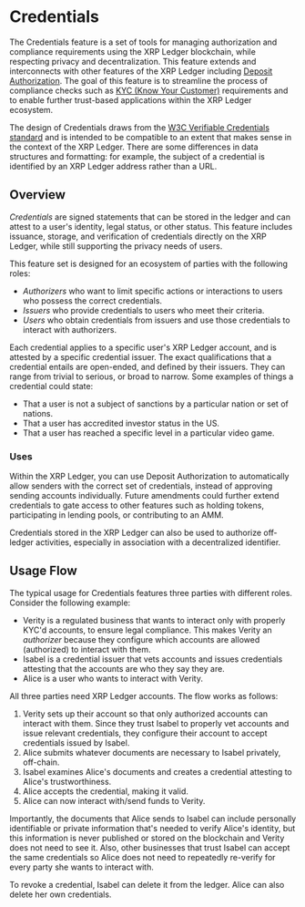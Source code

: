 # Credentials

The Credentials feature is a set of tools for managing authorization and compliance requirements using the XRP Ledger blockchain, while respecting privacy and decentralization. This feature extends and interconnects with other features of the XRP Ledger including [Deposit Authorization](https://xrpl.org/docs/concepts/accounts/depositauth). The goal of this feature is to streamline the process of compliance checks such as [KYC (Know Your Customer)](https://en.wikipedia.org/wiki/Know_your_customer) requirements and to enable further trust-based applications within the XRP Ledger ecosystem.

The design of Credentials draws from the [W3C Verifiable Credentials standard](https://www.w3.org/TR/vc-data-model-2.0/) and is intended to be compatible to an extent that makes sense in the context of the XRP Ledger. There are some differences in data structures and formatting: for example, the subject of a credential is identified by an XRP Ledger address rather than a URL.

## Overview

_Credentials_ are signed statements that can be stored in the ledger and can attest to a user's identity, legal status, or other status. This feature includes issuance, storage, and verification of credentials directly on the XRP Ledger, while still supporting the privacy needs of users.

This feature set is designed for an ecosystem of parties with the following roles:

- _Authorizers_ who want to limit specific actions or interactions to users who possess the correct credentials.
- _Issuers_ who provide credentials to users who meet their criteria.
- _Users_ who obtain credentials from issuers and use those credentials to interact with authorizers.

Each credential applies to a specific user's XRP Ledger account, and is attested by a specific credential issuer. The exact qualifications that a credential entails are open-ended, and defined by their issuers. They can range from trivial to serious, or broad to narrow. Some examples of things a credential could state:

- That a user is not a subject of sanctions by a particular nation or set of nations.
- That a user has accredited investor status in the US.
- That a user has reached a specific level in a particular video game.

### Uses

Within the XRP Ledger, you can use Deposit Authorization to automatically allow senders with the correct set of credentials, instead of approving sending accounts individually. Future amendments could further extend credentials to gate access to other features such as holding tokens, participating in lending pools, or contributing to an AMM.

Credentials stored in the XRP Ledger can also be used to authorize off-ledger activities, especially in association with a decentralized identifier.

## Usage Flow

The typical usage for Credentials features three parties with different roles. Consider the following example:

* Verity is a regulated business that wants to interact only with properly KYC'd accounts, to ensure legal compliance. This makes Verity an _authorizer_ because they configure which accounts are allowed (authorized) to interact with them.
* Isabel is a credential issuer that vets accounts and issues credentials attesting that the accounts are who they say they are.
* Alice is a user who wants to interact with Verity.

All three parties need XRP Ledger accounts. The flow works as follows:

1. Verity sets up their account so that only authorized accounts can interact with them. Since they trust Isabel to properly vet accounts and issue relevant credentials, they configure their account to accept credentials issued by Isabel.
2. Alice submits whatever documents are necessary to Isabel privately, off-chain.
3. Isabel examines Alice's documents and creates a credential attesting to Alice's trustworthiness.
4. Alice accepts the credential, making it valid.
5. Alice can now interact with/send funds to Verity.

Importantly, the documents that Alice sends to Isabel can include personally identifiable or private information that's needed to verify Alice's identity, but this information is never published or stored on the blockchain and Verity does not need to see it. Also, other businesses that trust Isabel can accept the same credentials so Alice does not need to repeatedly re-verify for every party she wants to interact with.

To revoke a credential, Isabel can delete it from the ledger. Alice can also delete her own credentials.
